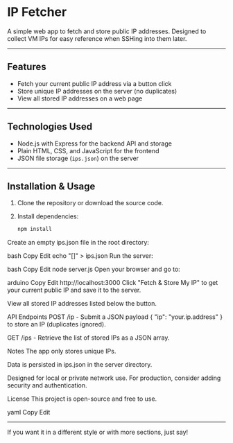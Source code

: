 # IP Fetcher

A simple web app to fetch and store public IP addresses. Designed to collect VM IPs for easy reference when SSHing into them later.

---

## Features

- Fetch your current public IP address via a button click
- Store unique IP addresses on the server (no duplicates)
- View all stored IP addresses on a web page

---

## Technologies Used

- Node.js with Express for the backend API and storage
- Plain HTML, CSS, and JavaScript for the frontend
- JSON file storage (`ips.json`) on the server

---

## Installation & Usage

1. Clone the repository or download the source code.

2. Install dependencies:

   ```bash
   npm install
Create an empty ips.json file in the root directory:

bash
Copy
Edit
echo "[]" > ips.json
Run the server:

bash
Copy
Edit
node server.js
Open your browser and go to:

arduino
Copy
Edit
http://localhost:3000
Click "Fetch & Store My IP" to get your current public IP and save it to the server.

View all stored IP addresses listed below the button.

API Endpoints
POST /ip - Submit a JSON payload { "ip": "your.ip.address" } to store an IP (duplicates ignored).

GET /ips - Retrieve the list of stored IPs as a JSON array.

Notes
The app only stores unique IPs.

Data is persisted in ips.json in the server directory.

Designed for local or private network use. For production, consider adding security and authentication.

License
This project is open-source and free to use.

yaml
Copy
Edit

---

If you want it in a different style or with more sections, just say!
